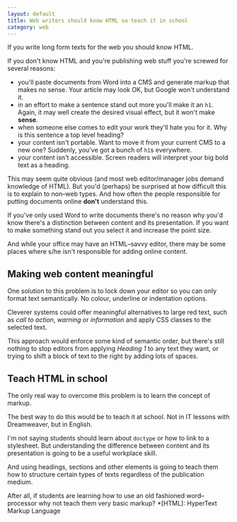 ```yaml
---
layout: default
title: Web writers should know HTML so teach it in school
category: web
---
```


If you write long form texts for the web you should know HTML.

If you don't know HTML and you're publishing web stuff you're screwed for several reasons:

* you'll paste documents from Word into a CMS and generate markup that makes no sense. Your article may look OK, but Google won't understand it.
* in an effort to make a sentence stand out more you'll make it an `h1`. Again, it may well create the desired visual effect, but it won't make **sense**.
* when someone else comes to edit your work they'll hate you for it. Why is this sentence a top level heading?
* your content isn't portable. Want to move it from your current CMS to a new one? Suddenly, you've got a bunch of `h1`s everywhere.
* your content isn't accessible. Screen readers will interpret your big bold text as a heading.


This may seem quite obvious (and most web editor/manager jobs demand knowledge of HTML). But you'd (perhaps) be surprised at how difficult this is to explain to non–web types. And how often the people responsible for putting documents online **don't** understand this.

If you've only used Word to write documents there's no reason why you'd know there's a distinction between content and its presentation. If you want to make something stand out you select it and increase the point size.

And while your office may have an HTML–savvy editor, there may be some places where s/he isn't responsible for adding online content.


## Making web content meaningful


One solution to this problem is to lock down your editor so you can only format text semantically. No colour, underline or indentation options.

Cleverer systems could offer meaningful alternatives to large red text, such as _call to action_, _warning_ or _information_ and apply CSS classes to the selected text.

This approach would enforce some kind of semantic order, but there's still nothing to stop editors from applying _Heading 1_ to any text they want, or trying to shift a block of text to the right by adding lots of spaces.


## Teach HTML in school


The only real way to overcome this problem is to learn the concept of markup.

The best way to do this would be to teach it at school. Not in IT lessons with Dreamweaver, but in English.

I'm not saying students should learn about `doctype` or how to link to a stylesheet. But understanding the difference between content and its presentation is going to be a useful workplace skill.

And using headings, sections and other elements is going to teach them how to structure certain types of texts regardless of the publication medium.

After all, if students are learning how to use an old fashioned word–processor why not teach them very basic markup?
  *[HTML]: HyperText Markup Language
